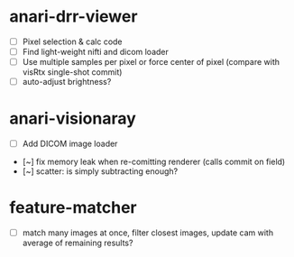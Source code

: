 # anari-drr-viewer
- [ ] Pixel selection & calc code
- [ ] Find light-weight nifti and dicom loader
- [ ] Use multiple samples per pixel or force center of pixel (compare with visRtx single-shot commit)
- [ ] auto-adjust brightness?

# anari-visionaray
- [ ] Add DICOM image loader
- [~] fix memory leak when re-comitting renderer (calls commit on field)
- [~] scatter: is simply subtracting enough?

# feature-matcher
- [ ] match many images at once, filter closest images, update cam with average of remaining results?

